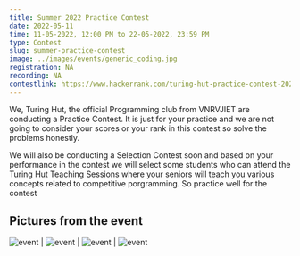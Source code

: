 ```yaml
---
title: Summer 2022 Practice Contest
date: 2022-05-11
time: 11-05-2022, 12:00 PM to 22-05-2022, 23:59 PM
type: Contest
slug: summer-practice-contest
image: ../images/events/generic_coding.jpg
registration: NA
recording: NA
contestlink: https://www.hackerrank.com/turing-hut-practice-contest-2025
---
```


We, Turing Hut, the official Programming club from VNRVJIET are conducting a Practice Contest. It is just for your practice and we are not going to consider your scores or your rank in this contest so solve the problems honestly.

We will also be conducting a Selection Contest soon and based on your performance in the contest we will select some students who can attend the Turing Hut Teaching Sessions where your seniors will teach you various concepts related to competitive porgramming. So practice well for the contest

## Pictures from the event
![event](https://user-images.githubusercontent.com/94124126/202200734-54fd9826-d981-4595-b6bb-292cbe3d7335.jpg) | ![event](https://user-images.githubusercontent.com/94124126/202200734-54fd9826-d981-4595-b6bb-292cbe3d7335.jpg) | ![event](https://user-images.githubusercontent.com/94124126/202200734-54fd9826-d981-4595-b6bb-292cbe3d7335.jpg) | ![event](https://user-images.githubusercontent.com/94124126/202200734-54fd9826-d981-4595-b6bb-292cbe3d7335.jpg)
